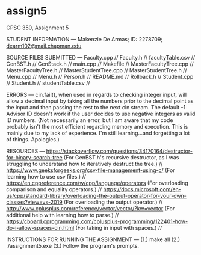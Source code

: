 # assign5
CPSC 350, Assignment 5

STUDENT INFORMATION — Makenzie De Armas; ID: 2278709; dearm102@mail.chapman.edu

SOURCE FILES SUBMITTED — Faculty.cpp // Faculty.h // facultyTable.csv // GenBST.h // GenStack.h // main.cpp // Makefile // MasterFacultyTree.cpp // MasterFacultyTree.h // MasterStudentTree.cpp // MasterStudentTree.h // Menu.cpp // Menu.h // Person.h // README.md // Rollback.h // Student.cpp // Student.h // studentTable.csv //

ERRORS — cin.fail(), when used in regards to checking integer input, will allow a decimal input by taking all the numbers prior to the decimal point as the input and then passing the rest to the next cin stream. The default -1 Advisor ID doesn't work if the user decides to use negative integers as valid ID numbers. (Not necessarily an error, but I am aware that my code probably isn't the most efficient regarding memory and execution. This is mainly due to my lack of experience. I'm still learning...and forgetting a lot of things. Apologies.)

RESOURCES — https://stackoverflow.com/questions/34170164/destructor-for-binary-search-tree (For GenBST.h's recursive destructor, as I was struggling to understand how to iteratively destruct the tree.) // https://www.geeksforgeeks.org/csv-file-management-using-c/ (For learning how to use csv files.) // https://en.cppreference.com/w/cpp/language/operators (For overloading comparison and equality operators.) // https://docs.microsoft.com/en-us/cpp/standard-library/overloading-the-output-operator-for-your-own-classes?view=vs-2019 (For overloading the output operator.) // http://www.cplusplus.com/reference/vector/vector/?kw=vector (For additional help with learning how to parse.) // https://cboard.cprogramming.com/cplusplus-programming/122401-how-do-i-allow-spaces-cin.html (For taking in input with spaces.) //

INSTRUCTIONS FOR RUNNING THE ASSIGNMENT — (1.) make all (2.) ./assignment5.exe (3.) Follow the program's prompts.
